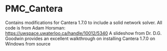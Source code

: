 # PMC_Cantera
 Contains modifications for Cantera 1.7.0 to include a solid network solver. All code is from Adam Horsman:
 https://uwspace.uwaterloo.ca/handle/10012/5340
 A slideshow from Dr. D.G. Goodwin provides an excellent walkthrough on installing Cantera 1.7.0 on Windows from source
